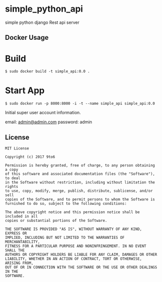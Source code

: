 # simple_python_api

simple python django Rest api server



Docker Usage
-----------

# Build

```console
$ sudo docker build -t simple_api:0.0 .
```
# Start App

```console
$ sudo docker run -p 8000:8000 -i -t --name simple_api simple_api:0.0
```

Initial super user account information.

email: admin@admin.com
password: admin

License
-------

    MIT License

    Copyright (c) 2017 9to6

    Permission is hereby granted, free of charge, to any person obtaining a copy
    of this software and associated documentation files (the "Software"), to deal
    in the Software without restriction, including without limitation the rights
    to use, copy, modify, merge, publish, distribute, sublicense, and/or sell
    copies of the Software, and to permit persons to whom the Software is
    furnished to do so, subject to the following conditions:

    The above copyright notice and this permission notice shall be included in all
    copies or substantial portions of the Software.

    THE SOFTWARE IS PROVIDED "AS IS", WITHOUT WARRANTY OF ANY KIND, EXPRESS OR
    IMPLIED, INCLUDING BUT NOT LIMITED TO THE WARRANTIES OF MERCHANTABILITY,
    FITNESS FOR A PARTICULAR PURPOSE AND NONINFRINGEMENT. IN NO EVENT SHALL THE
    AUTHORS OR COPYRIGHT HOLDERS BE LIABLE FOR ANY CLAIM, DAMAGES OR OTHER
    LIABILITY, WHETHER IN AN ACTION OF CONTRACT, TORT OR OTHERWISE, ARISING FROM,
    OUT OF OR IN CONNECTION WITH THE SOFTWARE OR THE USE OR OTHER DEALINGS IN THE
    SOFTWARE.
